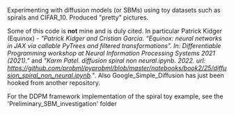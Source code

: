 Experimenting with diffusion models (or SBMs) using toy datasets such as spirals and CIFAR_10. Produced "pretty" pictures.

Some of this code is **not** mine and is duly cited. In particular Patrick Kidger (Equinox) - *"Patrick Kidger and Cristian Garcia. “Equinox: neural networks in JAX via callable PyTrees and filtered transformations”. In: Differentiable Programming workshop at Neural Information Processing Systems 2021 (2021)."* and *"Karm Patel. diffusion spiral non neural.ipynb. 2022. url: https://github.com/probml/pyprobml/blob/master/notebooks/book2/25/diffusion_spiral_non_neural.ipynb."*. Also Google_Simple_Diffusion has just been hooked from another repository.

For the DDPM framework implementation of the spiral toy example, see the 'Preliminary_SBM_investigation' folder

